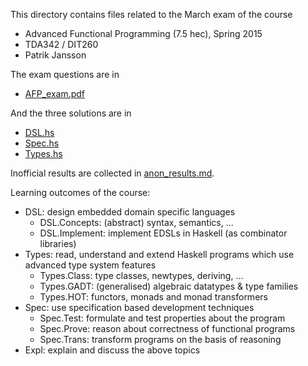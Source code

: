 This directory contains files related to the March exam of the course
* Advanced Functional Programming (7.5 hec), Spring 2015
* TDA342 / DIT260
* Patrik Jansson

The exam questions are in
* [AFP_exam.pdf](AFP_exam.pdf)

And the three solutions are in
* [DSL.hs](DSL.hs)
* [Spec.hs](Spec.hs)
* [Types.hs](Types.hs)

Inofficial results are collected in [anon_results.md](anon_results.md).

Learning outcomes of the course:

* DSL: design embedded domain specific languages
   * DSL.Concepts: (abstract) syntax, semantics, ...
   * DSL.Implement: implement EDSLs in Haskell (as combinator libraries)
* Types: read, understand and extend Haskell programs which use advanced type system features
   * Types.Class: type classes, newtypes, deriving, ...
   * Types.GADT: (generalised) algebraic datatypes & type families
   * Types.HOT: functors, monads and monad transformers
* Spec: use specification based development techniques
   * Spec.Test: formulate and test properties about the program
   * Spec.Prove: reason about correctness of functional programs
   * Spec.Trans: transform programs on the basis of reasoning
* Expl: explain and discuss the above topics
